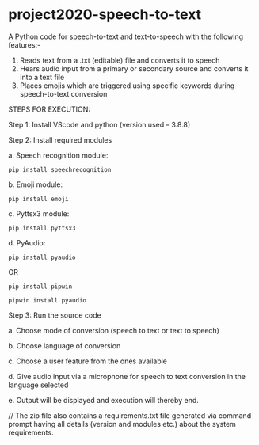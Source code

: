 # project2020-speech-to-text

A Python code for speech-to-text and text-to-speech with the following features:-
1) Reads text from a .txt (editable) file and converts it to speech
2) Hears audio input from a primary or secondary source and converts it into a text file
3) Places emojis which are triggered using specific keywords during speech-to-text conversion

STEPS FOR EXECUTION: 

Step 1: Install VScode and python (version used – 3.8.8)

Step 2: Install required modules

a. Speech recognition module: 

    pip install speechrecognition

b. Emoji module: 

    pip install emoji

c. Pyttsx3 module: 

    pip install pyttsx3

d. PyAudio: 

    pip install pyaudio

   OR
              
    pip install pipwin
    
    pipwin install pyaudio

Step 3: Run the source code

a.	Choose mode of conversion (speech to text or text to speech)

b.	Choose language of conversion

c.	Choose a user feature from the ones available

d.	Give audio input via a microphone for speech to text conversion in the language selected

e.	Output will be displayed and execution will thereby end.


// The zip file also contains a requirements.txt file generated via command prompt having all details (version and modules etc.) about the system requirements. 

